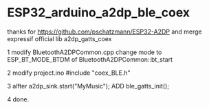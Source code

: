 # ESP32_arduino_a2dp_ble_coex
thanks for https://github.com/pschatzmann/ESP32-A2DP and merge expressif official lib a2dp_gatts_coex

1 modify BluetoothA2DPCommon.cpp 
  change mode to ESP_BT_MODE_BTDM of BluetoothA2DPCommon::bt_start

2 modify project.ino 
  #include "coex_BLE.h"
  
3 alfter a2dp_sink.start("MyMusic");
  ADD ble_gatts_init();

4 done.
  
